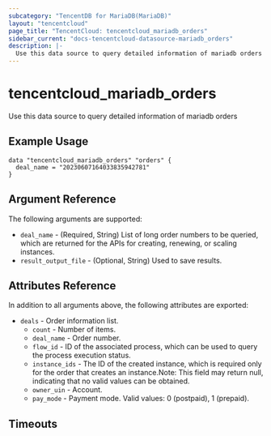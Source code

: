 ```yaml
---
subcategory: "TencentDB for MariaDB(MariaDB)"
layout: "tencentcloud"
page_title: "TencentCloud: tencentcloud_mariadb_orders"
sidebar_current: "docs-tencentcloud-datasource-mariadb_orders"
description: |-
  Use this data source to query detailed information of mariadb orders
---
```


# tencentcloud_mariadb_orders

Use this data source to query detailed information of mariadb orders

## Example Usage

```hcl
data "tencentcloud_mariadb_orders" "orders" {
  deal_name = "20230607164033835942781"
}
```

## Argument Reference

The following arguments are supported:

* `deal_name` - (Required, String) List of long order numbers to be queried, which are returned for the APIs for creating, renewing, or scaling instances.
* `result_output_file` - (Optional, String) Used to save results.

## Attributes Reference

In addition to all arguments above, the following attributes are exported:

* `deals` - Order information list.
  * `count` - Number of items.
  * `deal_name` - Order number.
  * `flow_id` - ID of the associated process, which can be used to query the process execution status.
  * `instance_ids` - The ID of the created instance, which is required only for the order that creates an instance.Note: This field may return null, indicating that no valid values can be obtained.
  * `owner_uin` - Account.
  * `pay_mode` - Payment mode. Valid values: 0 (postpaid), 1 (prepaid).


## Timeouts

<no value>


